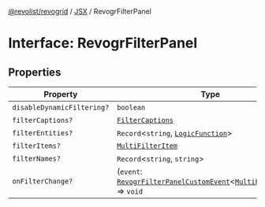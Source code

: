 [@revolist/revogrid](README.md) / [JSX](Namespace.JSX.md) / RevogrFilterPanel

# Interface: RevogrFilterPanel

## Properties

| Property | Type | Defined in |
| ------ | ------ | ------ |
| `disableDynamicFiltering?` | `boolean` | [src/components.d.ts:1705](https://github.com/revolist/revogrid/blob/703fa47ec13d35676d07f3192b2741384647a863/src/components.d.ts#L1705) |
| `filterCaptions?` | [`FilterCaptions`](TypeAlias.FilterCaptions.md) | [src/components.d.ts:1706](https://github.com/revolist/revogrid/blob/703fa47ec13d35676d07f3192b2741384647a863/src/components.d.ts#L1706) |
| `filterEntities?` | `Record`\<`string`, [`LogicFunction`](TypeAlias.LogicFunction.md)\> | [src/components.d.ts:1707](https://github.com/revolist/revogrid/blob/703fa47ec13d35676d07f3192b2741384647a863/src/components.d.ts#L1707) |
| `filterItems?` | [`MultiFilterItem`](TypeAlias.MultiFilterItem.md) | [src/components.d.ts:1708](https://github.com/revolist/revogrid/blob/703fa47ec13d35676d07f3192b2741384647a863/src/components.d.ts#L1708) |
| `filterNames?` | `Record`\<`string`, `string`\> | [src/components.d.ts:1709](https://github.com/revolist/revogrid/blob/703fa47ec13d35676d07f3192b2741384647a863/src/components.d.ts#L1709) |
| `onFilterChange?` | (`event`: [`RevogrFilterPanelCustomEvent`](Interface.RevogrFilterPanelCustomEvent.md)\<[`MultiFilterItem`](TypeAlias.MultiFilterItem.md)\>) => `void` | [src/components.d.ts:1710](https://github.com/revolist/revogrid/blob/703fa47ec13d35676d07f3192b2741384647a863/src/components.d.ts#L1710) |
